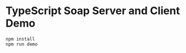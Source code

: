 TypeScript Soap Server and Client Demo
======================================

```
npm install
npm run demo
```

